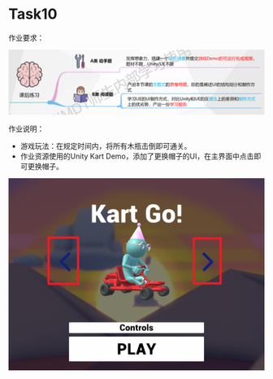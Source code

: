 # Task10

作业要求：

![](./Requirements.png)

作业说明：

- 游戏玩法：在规定时间内，将所有木瓶击倒即可通关。
- 作业资源使用的Unity Kart Demo，添加了更换帽子的UI，在主界面中点击即可更换帽子。

![image-20201203155333983](./hat.png)
